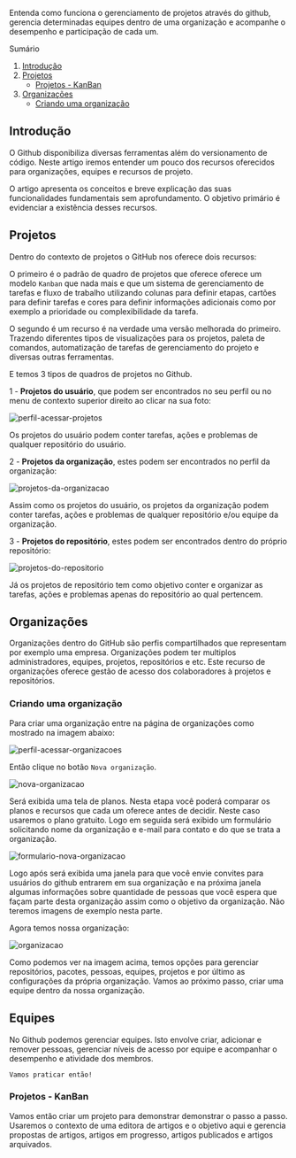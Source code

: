 Entenda como funciona o gerenciamento de projetos através do github, gerencia determinadas equipes dentro de uma organização e acompanhe o desempenho e participação de cada um.

Sumário
 1. [Introdução](#introducao)
 2. [Projetos](#projetos)
    - [Projetos - KanBan](#projetos-kanban)
 3. [Organizações](#organizacoes)
    - [Criando uma organização](#criando-uma-organizacao)


<div id='introducao'></div>

## Introdução

O Github disponibiliza diversas ferramentas além do versionamento de código. Neste artigo iremos entender um pouco dos recursos oferecidos para organizações, equipes e recursos de projeto.

O artigo apresenta os conceitos e breve explicação das suas funcionalidades fundamentais sem aprofundamento. O objetivo primário é evidenciar a existência desses recursos.

<div id='projetos'></div>

## Projetos

Dentro do contexto de projetos o GitHub nos oferece dois recursos:

 O primeiro é o padrão de quadro de projetos que oferece oferece um modelo `Kanban` que nada mais e que um sistema de gerenciamento de tarefas e fluxo de trabalho utilizando colunas para definir etapas, cartões para definir tarefas e cores para definir informações adicionais como por exemplo a prioridade ou complexibilidade da tarefa.

 O segundo é um recurso é na verdade uma versão melhorada do primeiro. Trazendo diferentes tipos de visualizações para os projetos, paleta de comandos, automatização de tarefas de gerenciamento do projeto e diversas outras ferramentas.

 E temos 3 tipos de quadros de projetos no Github.
 
 1 - **Projetos do usuário**, que podem ser encontrados no seu perfil ou no menu de contexto superior direito ao clicar na sua foto:

![perfil-acessar-projetos](https://raw.githubusercontent.com/balta-io/blog/main/github-trabalhando-com-projetos-equipes-e-organizacoes/images/profile-projetcs.png)

 Os projetos do usuário podem conter tarefas, ações e problemas de qualquer repositório do usuário.

 <div id='pagina-de-organizacoes'>

 2 - **Projetos da organização**, estes podem ser encontrados no perfil da organização:

![projetos-da-organizacao](https://raw.githubusercontent.com/balta-io/blog/main/github-trabalhando-com-projetos-equipes-e-organizacoes/images/organization-projects.png)

Assim como os projetos do usuário, os projetos da organização podem conter tarefas, ações e problemas de qualquer repositório e/ou equipe da organização.

3 - **Projetos do repositório**, estes podem ser encontrados dentro do próprio repositório:

![projetos-do-repositorio](https://raw.githubusercontent.com/balta-io/blog/main/github-trabalhando-com-projetos-equipes-e-organizacoes/images/repository-projects.png)

Já os projetos de repositório tem como objetivo conter e organizar as tarefas, ações e problemas apenas do repositório ao qual pertencem.

<div id='organizacoes'></div>

## Organizações

Organizações dentro do GitHub são perfis compartilhados que representam por exemplo uma empresa. Organizações podem ter multiplos administradores, equipes, projetos, repositórios e etc. Este recurso de organizações oferece gestão de acesso dos colaboradores à projetos e repositórios.

<div id='criando-uma-organizacao'></div>

### Criando uma organização

Para criar uma organização entre na página de organizações como mostrado na imagem abaixo:

![perfil-acessar-organizacoes](https://raw.githubusercontent.com/balta-io/blog/main/github-trabalhando-com-projetos-equipes-e-organizacoes/images/profile-organizations.png)

Então clique no botão `Nova organização`.

![nova-organizacao](https://raw.githubusercontent.com/balta-io/blog/main/github-trabalhando-com-projetos-equipes-e-organizacoes/images/new-organization.png)

Será exibida uma tela de planos. Nesta etapa você poderá comparar os planos e recursos que cada um oferece antes de decidir. Neste caso usaremos o plano gratuito. Logo em seguida será exibido um formulário solicitando nome da organização e e-mail para contato e do que se trata a organização.

![formulario-nova-organizacao](https://raw.githubusercontent.com/balta-io/blog/main/github-trabalhando-com-projetos-equipes-e-organizacoes/images/new-organization-form.png)

Logo após será exibida uma janela para que você envie convites para usuários do github entrarem em sua organização e na próxima janela algumas informações sobre quantidade de pessoas que você espera que façam parte desta organização assim como o objetivo da organização. Não teremos imagens de exemplo nesta parte.

Agora temos nossa organização:

![organizacao](https://raw.githubusercontent.com/balta-io/blog/main/github-trabalhando-com-projetos-equipes-e-organizacoes/images/organization.png)

Como podemos ver na imagem acima, temos opções para gerenciar repositórios, pacotes, pessoas, equipes, projetos e por último as configurações da própria organização. Vamos ao próximo passo, criar uma equipe dentro da nossa organização.

## Equipes

No Github podemos gerenciar equipes. Isto envolve criar, adicionar e remover pessoas, gerenciar níveis de acesso por equipe e acompanhar o desempenho e atividade dos membros.

```
Vamos praticar então!
```

<div id='projetos-kanban'></div>

### Projetos - KanBan

Vamos então criar um projeto para demonstrar demonstrar o passo a passo. Usaremos o contexto de uma editora de artigos e o objetivo aqui e gerencia propostas de artigos, artigos em progresso, artigos publicados e artigos arquivados.

